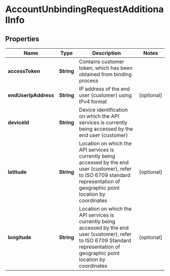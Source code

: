 

# AccountUnbindingRequestAdditionalInfo


## Properties

| Name | Type | Description | Notes |
|------------ | ------------- | ------------- | -------------|
|**accessToken** | **String** | Contains customer token, which has been obtained from binding process |  |
|**endUserIpAddress** | **String** | IP address of the end user (customer) using IPv4 format |  [optional] |
|**deviceId** | **String** | Device identification on which the API services is currently being accessed by the end user (customer) |  |
|**latitude** | **String** | Location on which the API services is currently being accessed by the end user (customer), refer to ISO 6709 standard representation of geographic point location by coordinates |  [optional] |
|**longitude** | **String** | Location on which the API services is currently being accessed by the end user (customer), refer to ISO 6709 Standard representation of geographic point location by coordinates |  [optional] |



